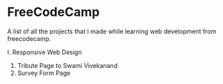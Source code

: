 # FreeCodeCamp
A list of all the projects that I made while learning web development from freecodecamp.


I. Responsive Web Design
  
  1. Tribute Page to Swami Vivekanand
  2. Survey Form Page
